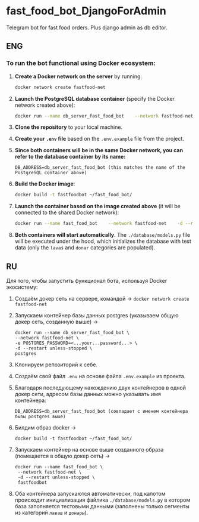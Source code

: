 # fast_food_bot_DjangoForAdmin
Telegram bot for fast food orders. Plus django admin as db editor.


## ENG
### To run the bot functional using Docker ecosystem:

1. **Create a Docker network on the server** by running:
   ```bash
   docker network create fastfood-net
   ```
   
2. **Launch the PostgreSQL database container** (specify the Docker network created above):
   ```bash
   docker run --name db_server_fast_food_bot    --network fastfood-net    -e POSTGRES_PASSWORD=<...your...password...>    -d --restart unless-stopped    postgres
   ```

3. **Clone the repository** to your local machine.

4. **Create your `.env` file** based on the `.env.example` file from the project.

5. **Since both containers will be in the same Docker network, you can refer to the database container by its name:**
   ```
   DB_ADDRESS=db_server_fast_food_bot (this matches the name of the PostgreSQL container above)
   ```

6. **Build the Docker image**:
   ```bash
   docker build -t fastfoodbot ~/fast_food_bot/
   ```

7. **Launch the container based on the image created above** (it will be connected to the shared Docker network):
   ```bash
   docker run --name fast_food_bot    --network fastfood-net    -d --restart unless-stopped    fastfoodbot
   ```

8. **Both containers will start automatically**. The `./database/models.py` file will be executed under the hood, which initializes the database with test data (only the `lavaš` and `donar` categories are populated).


## RU

Для того, чтобы запустить функционал бота, используя Docker экосистему:
1. Создаём докер сеть на сервере, командой -> `docker network create fastfood-net`
2. Запускаем контейнер базы данных postgres (указываем общую докер сеть, созданную выше) ->
    ```
    docker run --name db_server_fast_food_bot \
    --network fastfood-net \
    -e POSTGRES_PASSWORD=<...your...password...> \
    -d --restart unless-stopped \
    postgres
    ```
3. Клонируем репозиторий к себе.
3. Создаём свой файл `.env` на основе файла `.env.example` из проекта.
4. Благодаря последующему нахождению двух контейнеров в одной докер сети, адресом базы данных можно указывать имя контейнера:
   
    ```
    DB_ADDRESS=db_server_fast_food_bot (совпадает с именем контейнера бызы postgres выше)
    ```
6. Билдим образ docker ->
   ```
   docker build -t fastfoodbot ~/fast_food_bot/
   ```
7. Запускаем контейнер на основе выше созданного образа (помещается в общую докер сеть) ->
   ```
   docker run --name fast_food_bot \
    --network fastfood-net \
    -d --restart unless-stopped \
    fastfoodbot
   ```
8. Оба контейнера запускаются автоматически, под капотом происходит инициализация файлика `./database/models.py` в котором база заполняется тестовыми данными (заполнены только сегменты из категорий `лаваш` и `донары`). 
